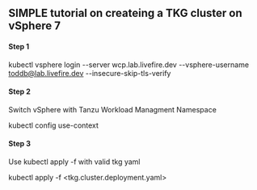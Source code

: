 ## SIMPLE tutorial on createing a TKG cluster on vSphere 7 ##

#### Step 1 ####

  kubectl vsphere login --server wcp.lab.livefire.dev --vsphere-username toddb@lab.livefire.dev --insecure-skip-tls-verify

#### Step 2 #### 

Switch vSphere with Tanzu Workload Managment Namespace 

  kubectl config use-context <Workload Managment Namespace>

#### Step 3 #### 

Use kubectl apply -f with valid tkg yaml

  kubectl apply -f <tkg.cluster.deployment.yaml>
